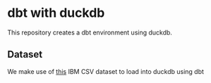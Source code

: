 # dbt with duckdb

This repository creates a dbt environment using duckdb. 

## Dataset

We make use of [this](https://www.ibm.com/docs/en/scis?topic=data-sample-csv-files) IBM CSV dataset to load into duckdb using dbt